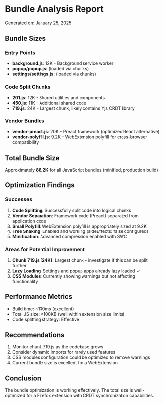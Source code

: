 # Bundle Analysis Report

Generated on: January 25, 2025

## Bundle Sizes

### Entry Points

- **background.js**: 12K - Background service worker
- **popup/popup.js**: (loaded via chunks)
- **settings/settings.js**: (loaded via chunks)

### Code Split Chunks

- **201.js**: 12K - Shared utilities and components
- **450.js**: 11K - Additional shared code
- **719.js**: 24K - Largest chunk, likely contains Yjs CRDT library

### Vendor Bundles

- **vendor-preact.js**: 20K - Preact framework (optimized React alternative)
- **vendor-polyfill.js**: 9.2K - WebExtension polyfill for cross-browser compatibility

## Total Bundle Size

Approximately **88.2K** for all JavaScript bundles (minified, production build)

## Optimization Findings

### Successes

1. **Code Splitting**: Successfully split code into logical chunks
2. **Vendor Separation**: Framework code (Preact) separated from application code
3. **Small Polyfill**: WebExtension polyfill is appropriately sized at 9.2K
4. **Tree Shaking**: Enabled and working (sideEffects: false configured)
5. **Minification**: Advanced compression enabled with SWC

### Areas for Potential Improvement

1. **Chunk 719.js (24K)**: Largest chunk - investigate if this can be split further
2. **Lazy Loading**: Settings and popup apps already lazy loaded ✓
3. **CSS Modules**: Currently showing warnings but not affecting functionality

## Performance Metrics

- Build time: ~130ms (excellent)
- Total JS size: <100KB (well within extension size limits)
- Code splitting strategy: Effective

## Recommendations

1. Monitor chunk 719.js as the codebase grows
2. Consider dynamic imports for rarely used features
3. CSS modules configuration could be optimized to remove warnings
4. Current bundle size is excellent for a WebExtension

## Conclusion

The bundle optimization is working effectively. The total size is well-optimized for a Firefox extension with CRDT synchronization capabilities.
